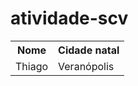 # atividade-scv

<table>
  <tr>
    <th>Nome</th>
    <th>Cidade natal</th>
  </tr>
  <tr>
    <td>Thiago</td>
    <td>Veranópolis</td>
  </tr>
</table>
